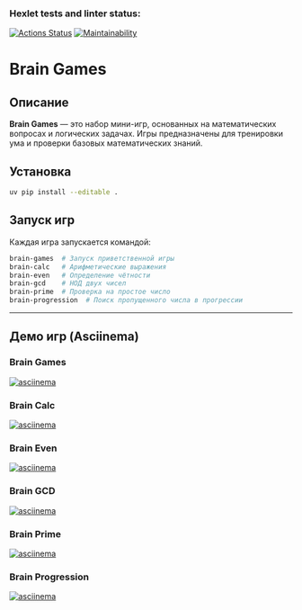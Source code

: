 ### Hexlet tests and linter status:
[![Actions Status](https://github.com/Bemax16/python-project-49/actions/workflows/hexlet-check.yml/badge.svg)](https://github.com/Bemax16/python-project-49/actions)
[![Maintainability](https://api.codeclimate.com/v1/badges/edb5370f8b9891a98bdb/maintainability)](https://codeclimate.com/github/Bemax16/python-project-49/maintainability)

# Brain Games

## Описание
**Brain Games** — это набор мини-игр, основанных на математических вопросах и логических задачах. Игры предназначены для тренировки ума и проверки базовых математических знаний.

## Установка
```sh
uv pip install --editable .
```

## Запуск игр
Каждая игра запускается командой:
```sh
brain-games  # Запуск приветственной игры
brain-calc   # Арифметические выражения
brain-even   # Определение чётности
brain-gcd    # НОД двух чисел
brain-prime  # Проверка на простое число
brain-progression  # Поиск пропущенного числа в прогрессии
```

---

## Демо игр (Asciinema)

### Brain Games  
[![asciinema](https://asciinema.org/a/hhRUjzaNV5amdQTRK3octT14G.svg)](https://asciinema.org/a/hhRUjzaNV5amdQTRK3octT14G)

### Brain Calc  
[![asciinema](https://asciinema.org/a/dq00k6eDEXMouZ1h3bBOtSoo4.svg)](https://asciinema.org/a/dq00k6eDEXMouZ1h3bBOtSoo4)

### Brain Even  
[![asciinema](https://asciinema.org/a/xZvXHpvcrb4gZ8kWbxmH5cxhj.svg)](https://asciinema.org/a/xZvXHpvcrb4gZ8kWbxmH5cxhj)

### Brain GCD  
[![asciinema](https://asciinema.org/a/96nJKwHDhpJz8HRS8UViNC02T.svg)](https://asciinema.org/a/96nJKwHDhpJz8HRS8UViNC02T)

### Brain Prime  
[![asciinema](https://asciinema.org/a/inC9kOE4CZQKS4jojnGnjFVJg.svg)](https://asciinema.org/a/inC9kOE4CZQKS4jojnGnjFVJg)

### Brain Progression  
[![asciinema](https://asciinema.org/a/Pg7DnmPs2IZ7LNGUUa3zhYuyd.svg)](https://asciinema.org/a/Pg7DnmPs2IZ7LNGUUa3zhYuyd)
